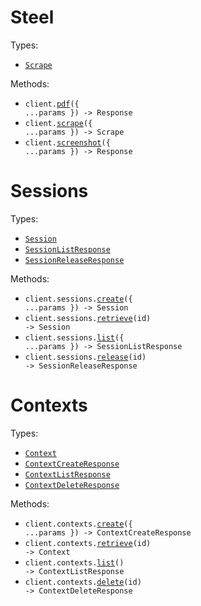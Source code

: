 # Steel

Types:

- <code><a href="./src/resources/top-level.ts">Scrape</a></code>

Methods:

- <code title="post /v1/pdf">client.<a href="./src/index.ts">pdf</a>({ ...params }) -> Response</code>
- <code title="post /v1/scrape">client.<a href="./src/index.ts">scrape</a>({ ...params }) -> Scrape</code>
- <code title="post /v1/screenshot">client.<a href="./src/index.ts">screenshot</a>({ ...params }) -> Response</code>

# Sessions

Types:

- <code><a href="./src/resources/sessions.ts">Session</a></code>
- <code><a href="./src/resources/sessions.ts">SessionListResponse</a></code>
- <code><a href="./src/resources/sessions.ts">SessionReleaseResponse</a></code>

Methods:

- <code title="post /v1/sessions">client.sessions.<a href="./src/resources/sessions.ts">create</a>({ ...params }) -> Session</code>
- <code title="get /v1/sessions/{id}">client.sessions.<a href="./src/resources/sessions.ts">retrieve</a>(id) -> Session</code>
- <code title="get /v1/sessions">client.sessions.<a href="./src/resources/sessions.ts">list</a>({ ...params }) -> SessionListResponse</code>
- <code title="get /v1/sessions/{id}/release">client.sessions.<a href="./src/resources/sessions.ts">release</a>(id) -> SessionReleaseResponse</code>

# Contexts

Types:

- <code><a href="./src/resources/contexts.ts">Context</a></code>
- <code><a href="./src/resources/contexts.ts">ContextCreateResponse</a></code>
- <code><a href="./src/resources/contexts.ts">ContextListResponse</a></code>
- <code><a href="./src/resources/contexts.ts">ContextDeleteResponse</a></code>

Methods:

- <code title="post /v1/context">client.contexts.<a href="./src/resources/contexts.ts">create</a>({ ...params }) -> ContextCreateResponse</code>
- <code title="get /v1/context/{id}">client.contexts.<a href="./src/resources/contexts.ts">retrieve</a>(id) -> Context</code>
- <code title="get /v1/context">client.contexts.<a href="./src/resources/contexts.ts">list</a>() -> ContextListResponse</code>
- <code title="delete /v1/context/{id}">client.contexts.<a href="./src/resources/contexts.ts">delete</a>(id) -> ContextDeleteResponse</code>
